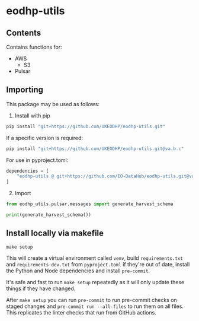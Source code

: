 # eodhp-utils

## Contents
Contains functions for:
- AWS
  - S3
- Pulsar

## Importing
This package may be used as follows:

1. Install with pip
```bash
pip install "git+https://github.com/UKEODHP/eodhp-utils.git"
```

If a specific version is required:
```bash
pip install "git+https://github.com/UKEODHP/eodhp-utils.git@va.b.c"
```

For use in pyproject.toml:
```python
dependencies = [
    "eodhp-utils @ git+https://github.com/EO-DataHub/eodhp-utils.git@va.b.c",
]
```

2. Import
```python
from eodhp_utils.pulsar.messages import generate_harvest_schema

print(generate_harvest_schema())
```


## Install locally via makefile

```commandline
make setup
```

This will create a virtual environment called `venv`, build `requirements.txt` and
`requirements-dev.txt` from `pyproject.toml` if they're out of date, install the Python
and Node dependencies and install `pre-commit`.

It's safe and fast to run `make setup` repeatedly as it will only update these things if
they have changed.

After `make setup` you can run `pre-commit` to run pre-commit checks on staged changes and
`pre-commit run --all-files` to run them on all files. This replicates the linter checks that
run from GitHub actions.
